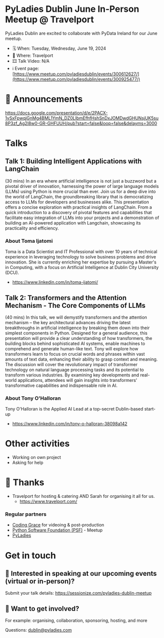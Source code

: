 # PyLadies Dublin June In-Person Meetup @ Travelport

PyLadies Dublin are excited to collaborate with PyData Ireland for our June meetup.

* 🗓 When: Tuesday, Wednesday, June 19, 2024
* 📍 Where: Travelport
* 🎞 Talk Video: N/A
* ℹ️ Event page: [https://www.meetup.com/pyladiesdublin/events/300612627/](https://www.meetup.com/pyladiesdublin/events/300925477/)

  
# 📢 Announcements
https://docs.google.com/presentation/d/e/2PACX-1vSxFpwqjGnMg4BML1YmN_DZ0LIbmEfhfHshSnDxJOMDwdGHUNsjUK5su8P3zf_Ag2l8w0-GR-GHFUUH/pub?start=false&loop=false&delayms=3000

# Talks
## Talk 1: Building Intelligent Applications with LangChain
(30 mins) In an era where artificial intelligence is not just a buzzword but a pivotal driver of innovation, harnessing the power of large language models (LLMs) using Python is more crucial than ever. Join us for a deep dive into the world of LangChain, the groundbreaking library that is democratizing access to LLMs for developers and businesses alike. This presentation offers a concise exploration with practical insights of LangChain. From a quick introduction to a discovery of pivotal features and capabilities that facilitate easy integration of LLMs into your projects and a demonstration of building an AI-powered application with Langchain, showcasing its practicality and efficiency.

### About Toma Ijatomi
Toma is a Data Scientist and IT Professional with over 10 years of technical experience in leveraging technology to solve business problems and drive innovation. She is currently enriching her expertise by pursuing a Master's in Computing, with a focus on Artificial Intelligence at Dublin City University (DCU).

* https://www.linkedin.com/in/toma-ijatomi/

## Talk 2: Transformers and the Attention Mechanism - The Core Components of LLMs
(40 mins) In this talk, we will demystify transformers and the attention mechanism – the key architectural advances driving the latest breakthroughs in artificial intelligence by breaking them down into their simplest components in Python.
Designed for a general audience, this presentation will provide a clear understanding of how transformers, the building blocks behind sophisticated AI systems, enable machines to comprehend and generate human-like text. Tony will explore how transformers learn to focus on crucial words and phrases within vast amounts of text data, enhancing their ability to grasp context and meaning.
The discussion will cover the revolutionary impact of transformer technology on natural language processing tasks and its potential to transform various industries. By examining key developments and real-world applications, attendees will gain insights into transformers' transformative capabilities and indispensable role in AI.

### About Tony O'Halloran
Tony O'Halloran is the Applied AI Lead at a top-secret Dublin-based start-up

* https://www.linkedin.com/in/tony-o-halloran-38098a142

# Other activities
* Working on own project
* Asking for help
  
# 💟 Thanks 
* Travelport for hosting & catering AND Sarah for organising it all for us.
    * https://www.travelport.com/

### Regular partners
* [Coding Grace](https://codinggrace.com) for videoing & post-production
* [Python Software Foundation (PSF)](https://www.python.org/psf-landing/) - Meetup
* [PyLadies](https://pyladies.com/)

# Get in touch
## 🎤 Interested in speaking at our upcoming events (virtual or in-person)?
Submit your talk details: https://sessionize.com/pyladies-dublin-meetup

## 💖 Want to get involved?
For example: organising, collaboration, sponsoring, hosting, and more

Questions: dublin@pyladies.com
